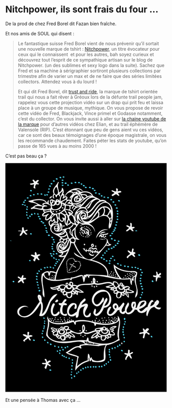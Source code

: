 # Nitchpower, ils sont frais du four ...

De la prod de chez Fred Borel dit Fazan bien fraîche.

Et nos amis de SOUL qui disent :

> Le fantastique suisse Fred Borel vient de nous prévenir qu’il sortait une nouvelle marque de tshirt : [Nitchpower](http://nitchpower.blog4ever.com/), un titre évocateur pour ceux qui le connaissent  et pour les autres, bah soyez curieux et découvrez tout l’esprit de ce sympathique artisan sur le blog de Nitchpower. (un des sublimes et sexy logo dans la suite). Sachez que Fred et sa machine à sérigraphier sortiront plusieurs collections par trimestre afin de varier un max et de ne faire que des séries limitées collectors. Attendez vous à du lourd !
> 
> Et qui dit Fred Borel, dit [trust and ride](http://trustandride.tty11.com/), la marque de tshirt orientée trail qui nous a fait rêver à Gréoux lors de la défunte trail people jam, rappelez vous cette projection vidéo sur un drap qui prit feu et laissa place à un groupe de musique, mythique. On vous propose de revoir cette vidéo de Fred, Blackjack, Vince primel et Godasse notamment, c’est du collector. On vous invite aussi à aller sur [la chaine youtube de la marque](http://www.youtube.com/user/nitchbmx) pour d’autres vidéos chez Elian, et au trail éphémère de Valensole (RIP). C’est étonnant que peu de gens aient vu ces vidéos, car ce sont des beaux témoignages d’une époque magistrale, on vous les recommande chaudement. Faites péter les stats de youtube, qu’on passe de 165 vues à au moins 2000 !

C’est pas beau ça ?

![madame NTZ Power](./media/madame-NTZ-Power.jpg)

Et une pensée à Thomas avec ça ...
